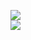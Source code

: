 [![](https://img.shields.io/badge/Made%20With-Github%20Spray-lightgrey.svg?style=for-the-badge&logo=github)](https://github.com/Annihil/github-spray#13281)  
[![](https://i.imgur.com/2DrTn0Z.gif)](https://github.com/Annihil/github-spray)